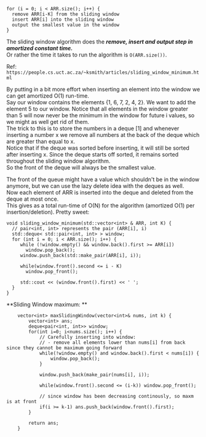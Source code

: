 ```
for (i = 0; i < ARR.size(); i++) {
  remove ARR[i-K] from the sliding window
  insert ARR[i] into the sliding window
  output the smallest value in the window
}
```

The sliding window algorithm does the ***remove, insert and output step in amortized constant time.*** <br />
Or rather the time it takes to run the algorithm is ``` O(ARR.size()) ```. <br />

Ref: ```https://people.cs.uct.ac.za/~ksmith/articles/sliding_window_minimum.html```

By putting in a bit more effort when inserting an element into the window we can get amortized O(1) run-time. <br />
Say our window contains the elements {1, 6, 7, 2, 4, 2}. We want to add the element 5 to our window. 
Notice that all elements in the window greater than 5 will now never be the minimum in the window for future i values, so we might as well get rid of them. <br />
The trick to this is to store the numbers in a deque [1] and whenever inserting a number x we remove all numbers at the back of the deque which are greater than equal to x. <br />
Notice that if the deque was sorted before inserting, it will still be sorted after inserting x. Since the deque starts off sorted, it remains sorted throughout the sliding window algorithm. <br />
So the front of the deque will always be the smallest value. <br />

The front of the queue might have a value which shouldn't be in the window anymore, but we can use the lazy delete idea with the deques as well. <br />
Now each element of ARR is inserted into the deque and deleted from the deque at most once. <br />
This gives as a total run-time of O(N) for the algorithm (amortized O(1) per insertion/deletion). Pretty sweet: <br />

```
void sliding_window_minimum(std::vector<int> & ARR, int K) {
  // pair<int, int> represents the pair (ARR[i], i)
  std::deque< std::pair<int, int> > window;
  for (int i = 0; i < ARR.size(); i++) {
     while (!window.empty() && window.back().first >= ARR[i])
       window.pop_back();
     window.push_back(std::make_pair(ARR[i], i));

     while(window.front().second <= i - K)
       window.pop_front();

     std::cout << (window.front().first) << ' ';
  }
}
```

**Sliding Window maximum: ** <br />
```
    vector<int> maxSlidingWindow(vector<int>& nums, int k) {
        vector<int> ans;
        deque<pair<int, int>> window;
        for(int i=0; i<nums.size(); i++) {
            // Carefully inserting into window:
            // - remove all elements lower than nums[i] from back since they cannot be maximum going forward
            while(!window.empty() and window.back().first < nums[i]) {
                window.pop_back();
            }
            
            window.push_back(make_pair(nums[i], i));
            
            while(window.front().second <= (i-k)) window.pop_front();
            
            // since window has been decreasing continously, so maxm is at front
            if(i >= k-1) ans.push_back(window.front().first);
        }
        
        return ans;
    }
```
